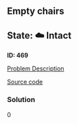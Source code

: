 ## Empty chairs

## State: :cloud: **Intact**

**ID: 469**

[Problem Description](https://projecteuler.net/problem=469)

[Source code](main.cpp)

### Solution
0